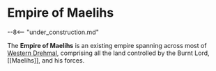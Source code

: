 # Empire of Maelihs

--8<-- "under_construction.md"

The **Empire of Maelihs** is an existing empire spanning across most of [Western Drehmal](/World/Drehmal/Regions/Western_Regions/), comprising all the land controlled by the Burnt Lord, [[Maelihs]], and his forces. 